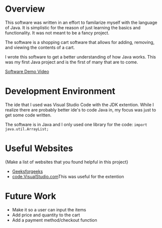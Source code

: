 # Overview

This software was written in an effort to familarize myself with the language of Java. It is simplistic for the reason of just learning the basics and functionality. It was not meant to be a fancy project.

The software is a shopping cart software that allows for adding, removing, and viewing the contents of a cart.

I wrote this software to get a better understanding of how Java works. This was my first Java project and is the first of many that are to come.


[Software Demo Video](https://youtu.be/tBbaAa6IuqA)

# Development Environment

The ide that I used was Visual Studio Code with the JDK extention. While I realize there are probably better ide's to code Java in, my focus was just to get some code written.

The software is in Java and I only used one library for the code: `import java.util.ArrayList;`

# Useful Websites

{Make a list of websites that you found helpful in this project}
* [Geeksforgeeks](https://www.geeksforgeeks.org/java-string-format-method-with-examples/)
* [code.VisualStudio.com](https://code.visualstudio.com/docs/languages/java#:~:text=Install%20a%20Java%20Development%20Kit,Java%20version%201.5%20or%20above.)This was useful for the extention

# Future Work

* Make it so a user can input the items
* Add price and quantity to the cart
* Add a payment method/checkout function
